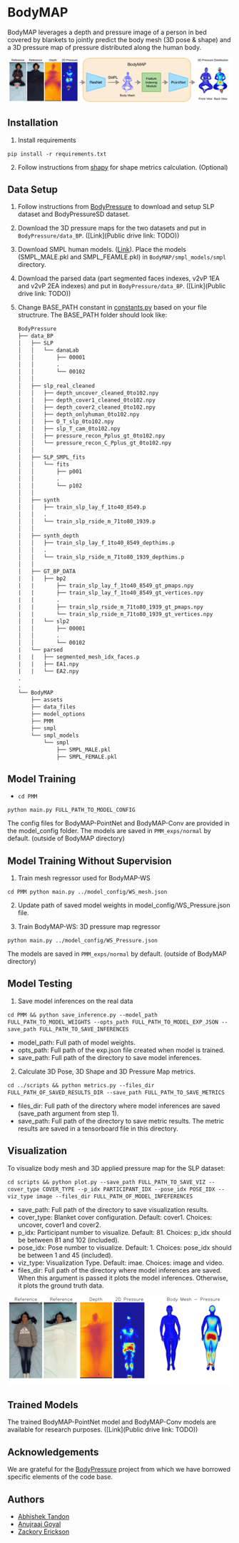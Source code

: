 # BodyMAP


BodyMAP leverages a depth and pressure image of a person in bed covered by blankets to jointly predict the body mesh (3D pose & shape) and a 3D pressure map of pressure distributed along the human body.

<p align="center">
<img src="assets/intro_main.png" alt="BodyPressure"/>
</p> 

## Installation

1. Install requirements
```
pip install -r requirements.txt
```

2. Follow instructions from [shapy](https://github.com/muelea/shapy/blob/master/documentation/INSTALL.md#code) for shape metrics calculation. (Optional)

## Data Setup 

1. Follow instructions from [BodyPressure](https://github.com/Healthcare-Robotics/BodyPressure?tab=readme-ov-file#download-data) to download and setup SLP dataset and BodyPressureSD dataset. 

2. Download the 3D pressure maps for the two datasets and put in ```BodyPressure/data_BP```. ([Link](Public drive link: TODO))

3. Download SMPL human models. ([Link](https://smpl.is.tue.mpg.de/en)). Place the models (SMPL_MALE.pkl and SMPL_FEAMLE.pkl) in ```BodyMAP/smpl_models/smpl``` directory.

4. Download the parsed data (part segmented faces indexes, v2vP 1EA and v2vP 2EA indexes) and put in ```BodyPressure/data_BP```. ([Link](Public drive link: TODO))

5. Change BASE_PATH constant in [constants.py](https://github.com/RCHI-Lab/BodyMAP/blob/main/PMM/constants.py#L43) based on your file structrure. The BASE_PATH folder should look like:

    ```
    BodyPressure
    ├── data_BP
    │   ├── SLP
    │   │   └── danaLab
    │   │       ├── 00001
    │   │       .
    │   │       └── 00102
    │   │   
    │   ├── slp_real_cleaned
    │   │   ├── depth_uncover_cleaned_0to102.npy
    │   │   ├── depth_cover1_cleaned_0to102.npy
    │   │   ├── depth_cover2_cleaned_0to102.npy
    │   │   ├── depth_onlyhuman_0to102.npy
    │   │   ├── O_T_slp_0to102.npy
    │   │   ├── slp_T_cam_0to102.npy
    │   │   ├── pressure_recon_Pplus_gt_0to102.npy
    │   │   └── pressure_recon_C_Pplus_gt_0to102.npy
    │   │   
    │   ├── SLP_SMPL_fits
    │   │   └── fits
    │   │       ├── p001
    │   │       .
    │   │       └── p102
    │   │   
    │   ├── synth
    │   │   ├── train_slp_lay_f_1to40_8549.p
    │   │   .
    │   │   └── train_slp_rside_m_71to80_1939.p
    │   │   
    │   ├── synth_depth
    │   │   ├── train_slp_lay_f_1to40_8549_depthims.p
    │   │   .
    │   │   └── train_slp_rside_m_71to80_1939_depthims.p
    │   │   
    │   ├── GT_BP_DATA
    |   |   ├── bp2
    |   |       ├── train_slp_lay_f_1to40_8549_gt_pmaps.npy
    |   |       ├── train_slp_lay_f_1to40_8549_gt_vertices.npy
    |   |       .
    |   |       ├── train_slp_rside_m_71to80_1939_gt_pmaps.npy
    |   |       └── train_slp_rside_m_71to80_1939_gt_vertices.npy
    │   |   └── slp2
    │   │       ├── 00001
    │   │       .
    │   │       └── 00102
    |   └── parsed
    |   |   ├── segmented_mesh_idx_faces.p
    |   |   ├── EA1.npy
    |   |   └── EA2.npy
    .
    .
    └── BodyMAP
        ├── assets
        ├── data_files
        ├── model_options
        ├── PMM
        ├── smpl
        └── smpl_models
            └── smpl 
                ├── SMPL_MALE.pkl
                ├── SMPL_FEMALE.pkl
    ```

## Model Training 

* ```cd PMM```

```
python main.py FULL_PATH_TO_MODEL_CONFIG

```

The config files for BodyMAP-PointNet and BodyMAP-Conv are provided in the model_config folder. 
The models are saved in ```PMM_exps/normal``` by default. (outside of BodyMAP directory)


## Model Training Without Supervision 

1. Train mesh regressor used for BodyMAP-WS
```
cd PMM python main.py ../model_config/WS_mesh.json
```

2. Update path of saved model weights in model_config/WS_Pressure.json file.

3. Train BodyMAP-WS: 3D pressure map regressor
```
python main.py ../model_config/WS_Pressure.json
```
The models are saved in ```PMM_exps/normal``` by default. (outside of BodyMAP directory)

## Model Testing 

1. Save model inferences on the real data 
```
cd PMM && python save_inference.py --model_path FULL_PATH_TO_MODEL_WEIGHTS --opts_path FULL_PATH_TO_MODEL_EXP_JSON --save_path FULL_PATH_TO_SAVE_INFERENCES
```
* model_path: Full path of model weights. 
* opts_path: Full path of the exp.json file created when model is trained.
* save_path: Full path of the directory to save model inferences.

2. Calculate 3D Pose, 3D Shape and 3D Pressure Map metrics. 
```
cd ../scripts && python metrics.py --files_dir FULL_PATH_OF_SAVED_RESULTS_DIR --save_path FULL_PATH_TO_SAVE_METRICS
```
* files_dir: Full path of the directory where model inferences are saved (save_path argument from step 1). 
* save_path: Full path of the directory to save metric results. The metric results are saved in a tensorboard file in this directory.

## Visualization

To visualize body mesh and 3D applied pressure map for the SLP dataset:
```
cd scripts && python plot.py --save_path FULL_PATH_TO_SAVE_VIZ --cover_type COVER_TYPE --p_idx PARTICIPANT_IDX --pose_idx POSE_IDX --viz_type image --files_dir FULL_PATH_OF_MODEL_INFEFERENCES 
```
* save_path: Full path of the directory to save visualization results. 
* cover_type: Blanket cover configuration. Default: cover1. Choices: uncover, cover1 and cover2. 
* p_idx: Participant number to visualize. Default: 81. Choices: p_idx should be between 81 and 102 (included).
* pose_idx: Pose number to visualize. Default: 1. Choices: pose_idx should be between 1 and 45 (included). 
* viz_type: Visualization Type. Default: imae. Choices: image and video.
* files_dir: Full path of the directory where model inferences are saved. When this argument is passed it plots the model inferences. Otherwise, it plots the ground truth data. 

<p center="align">
    <img src="assets/Model_cover1_081_1.png" alt="viz for pariticpant: 81, pose: 1, cover_type: cover1">
</p>

## Trained Models 

The trained BodyMAP-PointNet model and BodyMAP-Conv models are available for research purposes. ([Link](Public drive link: TODO))

## Acknowledgements

We are grateful for the [BodyPressure](https://github.com/Healthcare-Robotics/BodyPressure) project from which we have borrowed specific elements of the code base.

## Authors 

* [Abhishek Tandon](https://github.com/Tandon-A)
* [Anujraaj Goyal](https://github.com/timbektu)
* [Zackory Erickson](https://github.com/Zackory)

